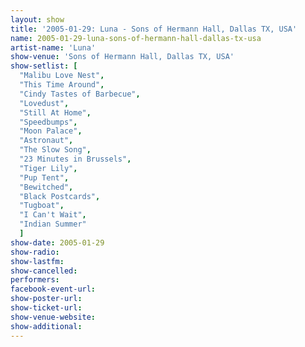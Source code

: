 ```yaml
---
layout: show
title: '2005-01-29: Luna - Sons of Hermann Hall, Dallas TX, USA'
name: 2005-01-29-luna-sons-of-hermann-hall-dallas-tx-usa
artist-name: 'Luna'
show-venue: 'Sons of Hermann Hall, Dallas TX, USA'
show-setlist: [
  "Malibu Love Nest",
  "This Time Around",
  "Cindy Tastes of Barbecue",
  "Lovedust",
  "Still At Home",
  "Speedbumps",
  "Moon Palace",
  "Astronaut",
  "The Slow Song",
  "23 Minutes in Brussels",
  "Tiger Lily",
  "Pup Tent",
  "Bewitched",
  "Black Postcards",
  "Tugboat",
  "I Can't Wait",
  "Indian Summer"
  ]
show-date: 2005-01-29
show-radio: 
show-lastfm: 
show-cancelled: 
performers: 
facebook-event-url: 
show-poster-url: 
show-ticket-url: 
show-venue-website: 
show-additional: 
---
```


